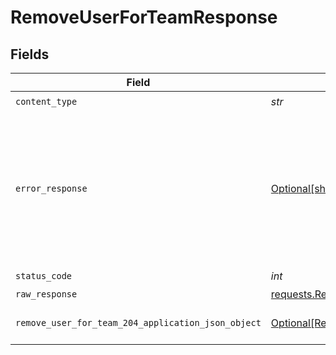 # RemoveUserForTeamResponse


## Fields

| Field                                                                                                                                  | Type                                                                                                                                   | Required                                                                                                                               | Description                                                                                                                            |
| -------------------------------------------------------------------------------------------------------------------------------------- | -------------------------------------------------------------------------------------------------------------------------------------- | -------------------------------------------------------------------------------------------------------------------------------------- | -------------------------------------------------------------------------------------------------------------------------------------- |
| `content_type`                                                                                                                         | *str*                                                                                                                                  | :heavy_check_mark:                                                                                                                     | N/A                                                                                                                                    |
| `error_response`                                                                                                                       | [Optional[shared.ErrorResponse]](../../models/shared/errorresponse.md)                                                                 | :heavy_minus_sign:                                                                                                                     | This usually occurs because of a missing or malformed parameter. Check the documentation and the syntax of your request and try again. |
| `status_code`                                                                                                                          | *int*                                                                                                                                  | :heavy_check_mark:                                                                                                                     | N/A                                                                                                                                    |
| `raw_response`                                                                                                                         | [requests.Response](https://requests.readthedocs.io/en/latest/api/#requests.Response)                                                  | :heavy_minus_sign:                                                                                                                     | N/A                                                                                                                                    |
| `remove_user_for_team_204_application_json_object`                                                                                     | [Optional[RemoveUserForTeam204ApplicationJSON]](../../models/operations/removeuserforteam204applicationjson.md)                        | :heavy_minus_sign:                                                                                                                     | Returns an empty data record                                                                                                           |